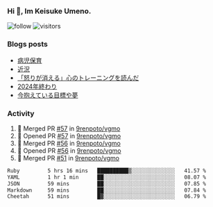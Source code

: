 ### Hi 👋, Im Keisuke Umeno.

<!--
**9renpoto/9renpoto** is a ✨ _special_ ✨ repository because its `README.md` (this file) appears on your GitHub profile.

Here are some ideas to get you started:

- 🔭 I’m currently working on ...
- 🌱 I’m currently learning ...
- 👯 I’m looking to collaborate on ...
- 🤔 I’m looking for help with ...
- 💬 Ask me about ...
- 📫 How to reach me: ...
- 😄 Pronouns: ...
- ⚡ Fun fact: ...
-->

![follow](https://img.shields.io/github/followers/9renpoto?label=Follow&style=social)
![visitors](https://komarev.com/ghpvc/?username=9renpoto&label=Profile%20views&color=0e75b6&style=flat)

### Blogs posts

<!-- BLOG-POST-LIST:START -->
- [病児保育](https://9renpoto.win/entry/2025/09/25/childcare_for_sick_children)
- [近況](https://9renpoto.win/entry/2025/04/05/current_status)
- [「怒りが消える」心のトレーニングを読んだ](https://9renpoto.win/entry/2025/02/01/anger-management)
- [2024年終わり](https://9renpoto.win/entry/2024/12/31/2024-end)
- [今抱えている目標や夢](https://9renpoto.win/entry/2024/12/02/objective)
<!-- BLOG-POST-LIST:END -->

### Activity

<!--START_SECTION:activity-->
1. 🎉 Merged PR [#57](https://github.com/9renpoto/vgmo/pull/57) in [9renpoto/vgmo](https://github.com/9renpoto/vgmo)
2. 💪 Opened PR [#57](https://github.com/9renpoto/vgmo/pull/57) in [9renpoto/vgmo](https://github.com/9renpoto/vgmo)
3. 🎉 Merged PR [#56](https://github.com/9renpoto/vgmo/pull/56) in [9renpoto/vgmo](https://github.com/9renpoto/vgmo)
4. 💪 Opened PR [#56](https://github.com/9renpoto/vgmo/pull/56) in [9renpoto/vgmo](https://github.com/9renpoto/vgmo)
5. 🎉 Merged PR [#51](https://github.com/9renpoto/vgmo/pull/51) in [9renpoto/vgmo](https://github.com/9renpoto/vgmo)
<!--END_SECTION:activity-->

<!--START_SECTION:waka-->

```txt
Ruby         5 hrs 16 mins   ██████████▒░░░░░░░░░░░░░░   41.57 %
YAML         1 hr 1 min      ██░░░░░░░░░░░░░░░░░░░░░░░   08.07 %
JSON         59 mins         ██░░░░░░░░░░░░░░░░░░░░░░░   07.85 %
Markdown     59 mins         ██░░░░░░░░░░░░░░░░░░░░░░░   07.84 %
Cheetah      51 mins         █▓░░░░░░░░░░░░░░░░░░░░░░░   06.79 %
```

<!--END_SECTION:waka-->
